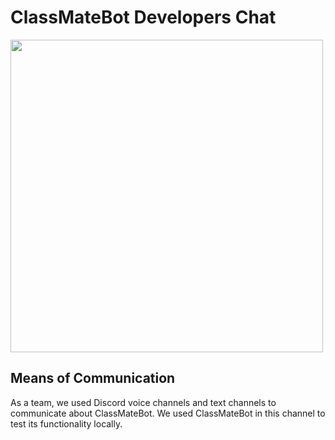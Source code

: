 # ClassMateBot Developers Chat

<img src="https://github.com/nfoster1492/ClassMateBot-1/blob/c8e9fdaf0560a8c93743aaba67ceccb8b94bd845/data/proj2media/discordScreenshot.png" width="500">

## Means of Communication

As a team, we used Discord voice channels and text channels to communicate about ClassMateBot.
We used ClassMateBot in this channel to test its functionality locally.
